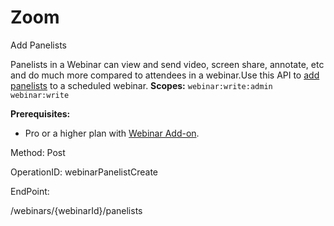 #     Zoom


Add Panelists

Panelists in a Webinar can view and send video, screen share, annotate, etc and do much more compared to attendees in a webinar.Use this API to [add panelists](https://support.zoom.us/hc/en-us/articles/115005657826-Inviting-Panelists-to-a-Webinar#h_7550d59e-23f5-4703-9e22-e76bded1ed70) to a scheduled webinar.
**Scopes:** `webinar:write:admin` `webinar:write` 


**Prerequisites:**
* Pro or a higher plan with [Webinar Add-on](https://zoom.us/webinar). 

Method: Post

OperationID: webinarPanelistCreate

EndPoint:

/webinars/{webinarId}/panelists
